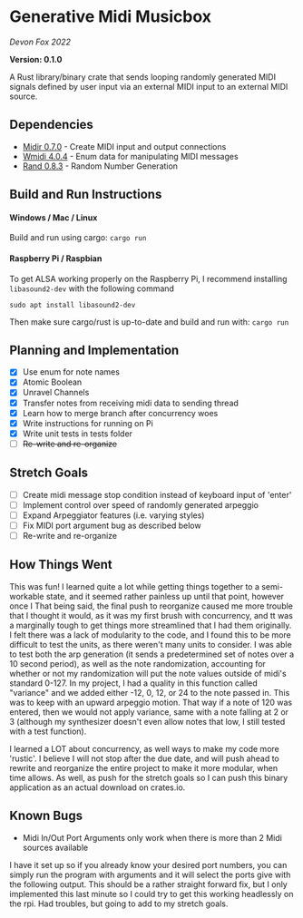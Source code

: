 # Generative Midi Musicbox

*Devon Fox 2022*

**Version: 0.1.0**

A Rust library/binary crate that sends looping randomly generated MIDI signals defined by user input via an external MIDI input to an external MIDI source.

## Dependencies

* [Midir 0.7.0](https://crates.io/crates/midir) - Create MIDI input and output connections
* [Wmidi 4.0.4](https://crates.io/crates/wmidi) - Enum data for manipulating MIDI messages
* [Rand 0.8.3](https://crates.io/crates/rand) - Random Number Generation

## Build and Run Instructions

#### Windows / Mac / Linux

Build and run using cargo: `cargo run`

#### Raspberry Pi / Raspbian

To get ALSA working properly on the Raspberry Pi, I recommend installing `libasound2-dev` with the following command 
```
sudo apt install libasound2-dev
```
Then make sure cargo/rust is up-to-date and build and run with: `cargo run`

## Planning and Implementation

* [x] Use enum for note names
* [x] Atomic Boolean
* [x] Unravel Channels
* [x] Transfer notes from receiving midi data to sending thread
* [x] Learn how to merge branch after concurrency woes
* [x] Write instructions for running on Pi
* [x] Write unit tests in tests folder
* [ ] ~~Re-write and re-organize~~

## Stretch Goals
* [ ] Create midi message stop condition instead of keyboard input of 'enter'
* [ ] Implement control over speed of randomly generated arpeggio
* [ ] Expand Arpeggiator features (i.e. varying styles)
* [ ] Fix MIDI port argument bug as described below
* [ ] Re-write and re-organize

## How Things Went

This was fun! I learned quite a lot while getting things together to a semi-workable state, and it seemed rather painless up until that point, however once I   That being said, the final push to reorganize caused me more trouble that I thought it would, as it was my first brush with concurrency, and tt was a marginally tough to get things more streamlined that I had them originally.  I felt there was a lack of modularity to the code, and I found this to be more difficult to test the units, as there weren't many units to consider.  I was able to test both the arp generation (it sends a predetermined set of notes over a 10 second period), as well as the note randomization, accounting for whether or not my randomization will put the note values outside of midi's standard 0-127.  In my project, I had a quality in this function called "variance" and we added either -12, 0, 12, or 24 to the note passed in.  This was to keep with an upward arpeggio motion.  That way if a note of 120 was entered, then we would not apply variance, same with a note falling at 2 or 3 (although my synthesizer doesn't even allow notes that low, I still tested with a test function).

I learned a LOT about concurrency, as well ways to make my code more 'rustic'.  I believe I will not stop after the due date, and will push ahead to rewrite and reorganize the entire project to make it more modular, when time allows.  As well, as push for the stretch goals so I can push this binary application as an actual download on crates.io.

## Known Bugs

* Midi In/Out Port Arguments only work when there is more than 2 Midi sources available

I have it set up so if you already know your desired port numbers, you can simply run the program with arguments and it will select the ports give with the following output.  This should be a rather straight forward fix, but I only implemented this last minute so I could try to get this working headlessly on the rpi.  Had troubles, but going to add to my stretch goals.
